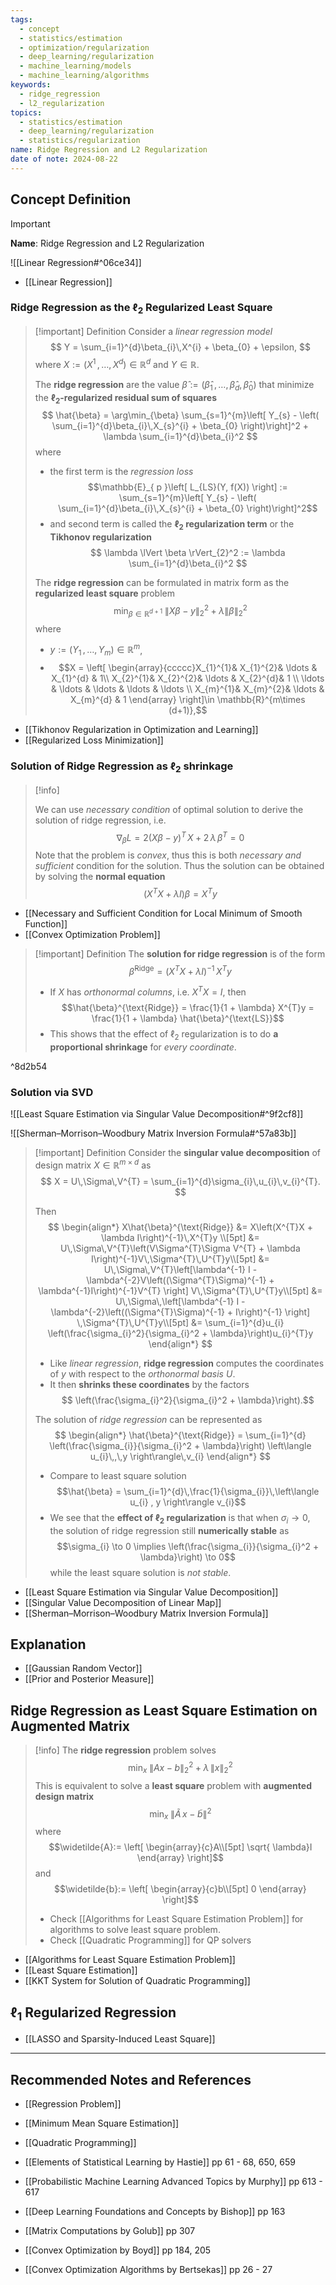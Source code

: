 ```yaml
---
tags:
  - concept
  - statistics/estimation
  - optimization/regularization
  - deep_learning/regularization
  - machine_learning/models
  - machine_learning/algorithms
keywords:
  - ridge_regression
  - l2_regularization
topics:
  - statistics/estimation
  - deep_learning/regularization
  - statistics/regularization
name: Ridge Regression and L2 Regularization
date of note: 2024-08-22
---
```


## Concept Definition

>[!important]
>**Name**: Ridge Regression and L2 Regularization

![[Linear Regression#^06ce34]]

- [[Linear Regression]]

### Ridge Regression as the $\ell_{2}$ Regularized Least Square

>[!important] Definition
>Consider a *linear regression model*
>$$
>Y = \sum_{i=1}^{d}\beta_{i}\,X^{i} + \beta_{0} + \epsilon,
>$$
>where $X := (X^1 \,{,}\ldots{,}\,X^{d})\in \mathbb{R}^{d}$ and $Y\in \mathbb{R}$.
>
>The **ridge regression** are the value $\hat{\beta} := (\hat{\beta}_1 \,{,}\ldots{,}\,\hat{\beta}_d,\,\hat{\beta}_{0})$ that minimize the **$\ell_{2}$-regularized residual sum of squares**
>$$
>\hat{\beta} = \arg\min_{\beta} \sum_{s=1}^{m}\left[ Y_{s} - \left( \sum_{i=1}^{d}\beta_{i}\,X_{s}^{i} + \beta_{0} \right)\right]^2 + \lambda \sum_{i=1}^{d}\beta_{i}^2
>$$
>where 
>- the first term is the *regression loss* $$\mathbb{E}_{ p }\left[  L_{LS}(Y, f(X)) \right] := \sum_{s=1}^{m}\left[ Y_{s} - \left( \sum_{i=1}^{d}\beta_{i}\,X_{s}^{i} + \beta_{0} \right)\right]^2$$
>- and second term is called the **$\ell_{2}$ regularization term** or the **Tikhonov regularization**
>$$
>  \lambda \lVert \beta \rVert_{2}^2 :=   \lambda \sum_{i=1}^{d}\beta_{i}^2
>$$
>
>
>The **ridge regression** can be formulated in matrix form as the **regularized least square** problem
>$$
>\min_{\beta\in \mathbb{R}^{d+1}}\; \lVert X\beta - y \rVert_{2}^2 + \lambda \lVert \beta \rVert_{2}^2  
>$$
>where 
>- $y := (Y_{1} \,{,}\ldots{,}\,Y_{m})\in \mathbb{R}^{m}$,  
>- $$X = \left[ \begin{array}{ccccc}X_{1}^{1}& X_{1}^{2}& \ldots & X_{1}^{d} & 1\\ X_{2}^{1}& X_{2}^{2}& \ldots & X_{2}^{d}& 1 \\ \ldots & \ldots & \ldots & \ldots & \ldots \\ X_{m}^{1}& X_{m}^{2}& \ldots & X_{m}^{d} & 1  \end{array} \right]\in \mathbb{R}^{m\times (d+1)},$$

- [[Tikhonov Regularization in Optimization and Learning]]
- [[Regularized Loss Minimization]]

### Solution of Ridge Regression as $\ell_2$ shrinkage

>[!info]
>
>We can use *necessary condition* of optimal solution to derive the solution of ridge regression, i.e.
>$$
>\nabla_{\beta} L = 2\left(X\beta - y\right)^{T}\,X+ 2\,\lambda\,\beta^{T} = 0
>$$
>Note that the problem is *convex*, thus this is both *necessary and sufficient* condition for the solution. Thus the solution can be obtained by solving the **normal equation**
>$$
>\left(X^{T}X+ \lambda I\right)\beta = X^{T}y
>$$

- [[Necessary and Sufficient Condition for Local Minimum of Smooth Function]]
- [[Convex Optimization Problem]]

>[!important] Definition
>The **solution for ridge regression** is of the form
>$$
>\hat{\beta}^{\text{Ridge}} = \left(X^{T}X + \lambda I\right)^{-1}\,X^{T}y
>$$
>- If $X$ has *orthonormal columns*, i.e. $X^{T}X = I$, then $$\hat{\beta}^{\text{Ridge}} = \frac{1}{1 + \lambda} X^{T}y = \frac{1}{1 + \lambda} \hat{\beta}^{\text{LS}}$$
>- This shows that the effect of $\ell_{2}$ regularization is to do **a proportional shrinkage** for *every coordinate*.

^8d2b54


### Solution via SVD

![[Least Square Estimation via Singular Value Decomposition#^9f2cf8]]

![[Sherman–Morrison–Woodbury Matrix Inversion Formula#^57a83b]]

>[!important] Definition
>Consider the **singular value decomposition** of design matrix $X \in \mathbb{R}^{m\times d}$ as
>$$
>  X = U\,\Sigma\,V^{T} = \sum_{i=1}^{d}\sigma_{i}\,u_{i}\,v_{i}^{T}.
>$$
>
>Then 
>$$
>\begin{align*}
> X\hat{\beta}^{\text{Ridge}} &= X\left(X^{T}X + \lambda I\right)^{-1}\,X^{T}y \\[5pt]
> &= U\,\Sigma\,V^{T}\left(V\Sigma^{T}\Sigma V^{T} + \lambda I\right)^{-1}V\,\Sigma^{T}\,U^{T}y\\[5pt]
> &=  U\,\Sigma\,V^{T}\left[\lambda^{-1} I - \lambda^{-2}V\left((\Sigma^{T}\Sigma)^{-1}  + \lambda^{-1}I\right)^{-1}V^{T}   \right] V\,\Sigma^{T}\,U^{T}y\\[5pt]
> &= U\,\Sigma\,\left[\lambda^{-1} I - \lambda^{-2}\left((\Sigma^{T}\Sigma)^{-1}  + I\right)^{-1}   \right] \,\Sigma^{T}\,U^{T}y\\[5pt]
> &= \sum_{i=1}^{d}u_{i} \left(\frac{\sigma_{i}^2}{\sigma_{i}^2 + \lambda}\right)u_{i}^{T}y
>\end{align*}
>$$
>- Like *linear regression*, **ridge regression** computes the coordinates of $y$ with respect to the *orthonormal basis* $U$. 
>- It then **shrinks these coordinates** by the factors $$ \left(\frac{\sigma_{i}^2}{\sigma_{i}^2 + \lambda}\right).$$
>
>The solution of *ridge regression* can be represented as
>$$
>\begin{align*}
>\hat{\beta}^{\text{Ridge}} = \sum_{i=1}^{d} \left(\frac{\sigma_{i}}{\sigma_{i}^2 + \lambda}\right) \left\langle  u_{i}\,,\,y    \right\rangle\,v_{i}
>\end{align*}
>$$
>- Compare to least square solution $$\hat{\beta} = \sum_{i=1}^{d}\,\frac{1}{\sigma_{i}}\,\left\langle u_{i} , y \right\rangle v_{i}$$
>- We see that the **effect of $\ell_{2}$ regularization** is that when $\sigma_{i} \to 0$, the solution of ridge regression still **numerically stable** as $$\sigma_{i} \to 0 \implies \left(\frac{\sigma_{i}}{\sigma_{i}^2 + \lambda}\right) \to 0$$ while the least square solution is *not stable*.

- [[Least Square Estimation via Singular Value Decomposition]]
- [[Singular Value Decomposition of Linear Map]]
- [[Sherman–Morrison–Woodbury Matrix Inversion Formula]]

## Explanation


- [[Gaussian Random Vector]]
- [[Prior and Posterior Measure]]


## Ridge Regression as Least Square Estimation on Augmented Matrix

>[!info]
>The **ridge regression** problem solves
>$$
>\min_{x} \; \lVert Ax - b \rVert_{2}^2 + \lambda\,\lVert x \rVert_{2}^2  
>$$
>This is equivalent to solve a **least square** problem with **augmented design matrix**
>$$
>\min_{x}\; \lVert \widetilde{A}\,x -   \widetilde{b}\rVert^2 
>$$
>where $$\widetilde{A}:= \left[ \begin{array}{c}A\\[5pt] \sqrt{ \lambda}I \end{array} \right]$$ and $$\widetilde{b}:= \left[ \begin{array}{c}b\\[5pt] 0 \end{array} \right]$$
>- Check [[Algorithms for Least Square Estimation Problem]] for algorithms to solve least square problem.
>- Check [[Quadratic Programming]] for QP solvers

- [[Algorithms for Least Square Estimation Problem]]
- [[Least Square Estimation]]
- [[KKT System for Solution of Quadratic Programming]]

## $\ell_{1}$ Regularized Regression

- [[LASSO and Sparsity-Induced Least Square]]


-----------
##  Recommended Notes and References



- [[Regression Problem]]
- [[Minimum Mean Square Estimation]]
- [[Quadratic Programming]]

- [[Elements of Statistical Learning by Hastie]] pp 61 - 68, 650, 659
- [[Probabilistic Machine Learning Advanced Topics by Murphy]] pp 613 - 617
- [[Deep Learning Foundations and Concepts by Bishop]] pp 163
- [[Matrix Computations by Golub]] pp 307
- [[Convex Optimization by Boyd]] pp 184, 205
- [[Convex Optimization Algorithms by Bertsekas]] pp 26 - 27